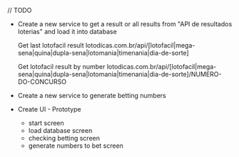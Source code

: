 // TODO

- Create a new service to get a result or all results from "API de resultados loterias" and load it into database

	Get last lotofacil result
	lotodicas.com.br/api/[lotofacil|mega-sena|quina|dupla-sena|lotomania|timenania|dia-de-sorte]

	Get lotofacil result by number
	lotodicas.com.br/api/[lotofacil|mega-sena|quina|dupla-sena|lotomania|timenania|dia-de-sorte]/NUMERO-DO-CONCURSO
	
- Create a new service to generate betting numbers

- Create UI - Prototype
	- start screen 
	- load database screen
	- checking betting screen
	- generate numbers to bet screen 
	
